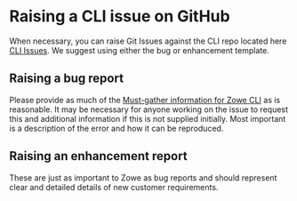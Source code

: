 # Raising a CLI issue on GitHub

When necessary, you can raise Git Issues against the CLI repo located here [CLI Issues](https://github.com/zowe/zowe-cli/issues). We suggest using either the bug or enhancement template.

## Raising a bug report
Please provide as much of the [Must-gather information for Zowe CLI](mustgather-cli.md) as is reasonable. It may be necessary for 
anyone working on the issue to request this and additional information if this is not supplied initially. Most important is a description 
of the error and how it can be reproduced.

## Raising an enhancement report
These are just as important to Zowe as bug reports and should represent clear and detailed details of new customer requirements.  